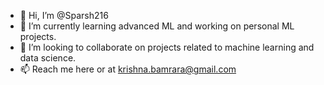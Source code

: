 - 👋 Hi, I’m @Sparsh216
- 🌱 I’m currently learning advanced ML and working on personal ML projects.
- 💞️ I’m looking to collaborate on projects related to machine learning and data science.
- 📫 Reach me here or at krishna.bamrara@gmail.com

<!---
Sparsh216/Sparsh216 is a ✨ special ✨ repository because its `README.md` (this file) appears on your GitHub profile.
You can click the Preview link to take a look at your changes.
--->
